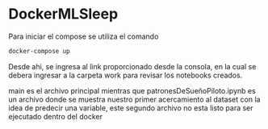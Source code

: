 # DockerMLSleep

Para iniciar el compose se utiliza el comando 
```bash
docker-compose up
```
Desde ahi, se ingresa al link proporcionado desde la consola, en la cual se debera ingresar a la carpeta work para revisar los notebooks creados.

main es el archivo principal mientras que patronesDeSueñoPiloto.ipynb es un archivo donde se muestra nuestro primer acercamiento al dataset con la idea de predecir una variable, este segundo archivo no esta listo para ser ejecutado dentro del docker
